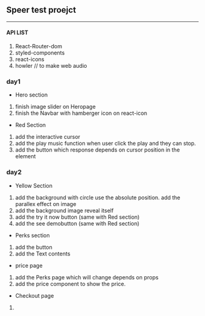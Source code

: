 ## Speer test proejct
------------------------

#### API LIST
  1. React-Router-dom
  2. styled-components
  3. react-icons
  4. howler // to make web audio 


### day1
  - Hero section
  1. finish image slider on Heropage
  2. finish the Navbar with hamberger icon on react-icon
   
  - Red Section
  1. add the interactive cursor
  2. add the play music function when user click the play and they can stop.
  3. add the button which response depends on cursor position in the element
### day2
  - Yellow Section
  1. add the background with circle use the absolute position. add the parallex effect on image
  2. add the background image reveal itself
  3. add the try it now button (same with Red section)
  4. add the see demobutton (same with Red section)
   
  - Perks section
  1. add the button
  2. add the Text contents
   
  - price page
  1. add the Perks page which will change depends on props
  2. add the price component to show the price.
  
  - Checkout page
  1.